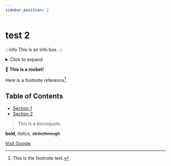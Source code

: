 ```yaml
---
sidebar_position: 2
---
```


# test 2

:::info
This is an info box.
:::

<details>
  <summary>Click to expand</summary>
  This is a hidden section!
</details>

🚀 **This is a rocket!**

Here is a footnote reference[^1].

[^1]: This is the footnote text.

## Table of Contents
- [Section 1](#section-1)
- [Section 2](#section-2)

> This is a blockquote.

**bold**, 
*italics*,
 ~~strikethrough~~

 [Visit Google](https://www.google.com)